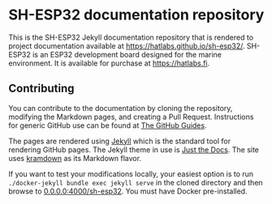 # SH-ESP32 documentation repository

This is the SH-ESP32 Jekyll documentation repository that is rendered to project documentation available at https://hatlabs.github.io/sh-esp32/.
SH-ESP32 is an ESP32 development board designed for the marine environment. It is available for purchase at https://hatlabs.fi.

## Contributing

You can contribute to the documentation by cloning the repository, modifying the Markdown pages, and creating a Pull Request.
Instructions for generic GitHub use can be found at [The GitHub Guides](https://guides.github.com).

The pages are rendered using [Jekyll](https://jekyllrb.com) which is the standard tool for rendering GitHub pages.
The Jekyll theme in use is [Just the Docs](https://github.com/pmarsceill/just-the-docs).
The site uses [kramdown](https://kramdown.gettalong.org/syntax.html) as its Markdown flavor.

If you want to test your modifications locally, your easiest option is to run `./docker-jekyll bundle exec jekyll serve` in the cloned directory and then browse to [0.0.0.0:4000/sh-esp32](https://0.0.0.0:4000/sh-esp32). You must have Docker pre-installed.
